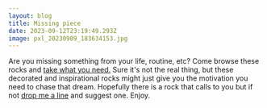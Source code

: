 ```yaml
---
layout: blog
title: Missing piece
date: 2023-09-12T23:19:49.293Z
image: pxl_20230909_183634153.jpg
---
```

A﻿re you missing something from your life, routine, etc? Come browse these rocks and [take what you need.](https://stonedtolife.com/take-what-you-need/) Sure it's not the real thing, but these decorated and inspirational rocks might just give you the motivation you need to chase that dream. Hopefully there is a rock that calls to you but if not [drop me a line](https://stonedtolife.com/contact/) and suggest one. Enjoy.